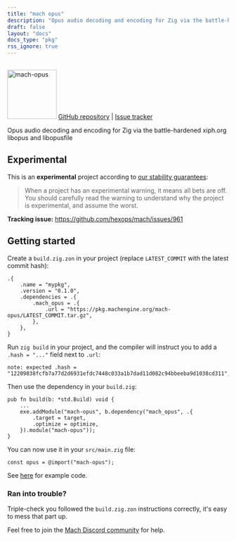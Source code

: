 ```yaml
---
title: "mach opus"
description: "Opus audio decoding and encoding for Zig via the battle-hardened xiph.org libopus"
draft: false
layout: "docs"
docs_type: "pkg"
rss_ignore: true
---
```


<div class="centered">
    <picture>
        <source media="(prefers-color-scheme: dark)" srcset="/assets/mach/opus-full-dark.svg">
        <img alt="mach-opus" src="/assets/mach/opus-full-light.svg" style="height: 7rem; margin-top: 1rem;">
    </picture>
    <span>
        <a href="https://github.com/hexops/mach-opus">GitHub repository</a> | <a href="https://github.com/hexops/mach/issues?q=is%3Aissue+is%3Aopen+label%3Aopus">Issue tracker</a>
    </span>
</div>

Opus audio decoding and encoding for Zig via the battle-hardened xiph.org libopus and libopusfile

## Experimental

This is an **experimental** project according to [our stability guarantees](../../about/stability):

> When a project has an experimental warning, it means all bets are off. You should carefully read the warning to understand why the project is experimental, and assume the worst.

**Tracking issue:** https://github.com/hexops/mach/issues/961

## Getting started

Create a `build.zig.zon` in your project (replace `LATEST_COMMIT` with the latest commit hash):

```zig
.{
    .name = "mypkg",
    .version = "0.1.0",
    .dependencies = .{
        .mach_opus = .{
            .url = "https://pkg.machengine.org/mach-opus/LATEST_COMMIT.tar.gz",
        },
    },
}
```

Run `zig build` in your project, and the compiler will instruct you to add a `.hash = "..."` field next to `.url`:

```
note: expected .hash = "12209838fcfb7a77d2d6931efdc7448c033a1b7dad11d082c94bbeeba9d1038cd311",
```

Then use the dependency in your `build.zig`:

```zig
pub fn build(b: *std.Build) void {
    ...
    exe.addModule("mach-opus", b.dependency("mach_opus", .{
        .target = target,
        .optimize = optimize,
    }).module("mach-opus"));
}
```

You can now use it in your `src/main.zig` file:

```zig
const opus = @import("mach-opus");
```

See [here](https://github.com/hexops/mach-opus/tree/main/examples) for example code.

### Ran into trouble?

Triple-check you followed the `build.zig.zon` instructions correctly, it's easy to mess that part up.

Feel free to join the [Mach Discord community](../../discord) for help.
